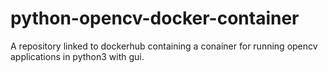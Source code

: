 # python-opencv-docker-container
 A repository linked to dockerhub containing a conainer for running opencv applications in python3 with gui.
